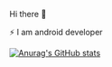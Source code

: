 Hi there 👋

⚡ I am android developer

[![Anurag's GitHub stats](https://github-readme-stats.vercel.app/api?username=sliderzxc)](https://github.com/anuraghazra/github-readme-stats)
